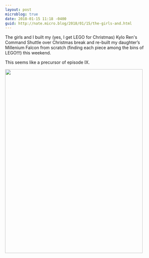 ```yaml
---
layout: post
microblog: true
date: 2018-01-15 11:18 -0400
guid: http://nate.micro.blog/2018/01/15/the-girls-and.html
---
```

The girls and I built my (yes, I get LEGO for Christmas) Kylo Ren's Command Shuttle over Christmas break and re-built my daughter’s Millenium Falcon from scratch (finding each piece among the bins of LEGO!!!) this weekend. 

This seems like a precursor of episode IX.

<img src="http://nate.micro.blog/uploads/2018/da074f30eb.jpg" width="450" height="600" />
